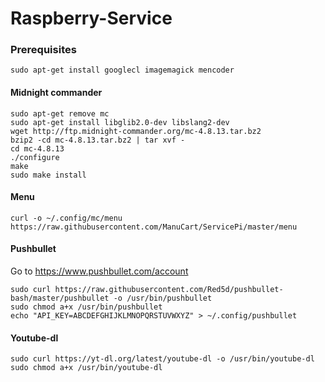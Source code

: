 Raspberry-Service
=================

### Prerequisites
````
sudo apt-get install googlecl imagemagick mencoder
````


#### Midnight commander
````
sudo apt-get remove mc
sudo apt-get install libglib2.0-dev libslang2-dev
wget http://ftp.midnight-commander.org/mc-4.8.13.tar.bz2
bzip2 -cd mc-4.8.13.tar.bz2 | tar xvf -
cd mc-4.8.13
./configure
make
sudo make install
````
#### Menu
````
curl -o ~/.config/mc/menu https://raw.githubusercontent.com/ManuCart/ServicePi/master/menu
````
#### Pushbullet

Go to https://www.pushbullet.com/account
````
sudo curl https://raw.githubusercontent.com/Red5d/pushbullet-bash/master/pushbullet -o /usr/bin/pushbullet
sudo chmod a+x /usr/bin/pushbullet
echo "API_KEY=ABCDEFGHIJKLMNOPQRSTUVWXYZ" > ~/.config/pushbullet
````

#### Youtube-dl
````
sudo curl https://yt-dl.org/latest/youtube-dl -o /usr/bin/youtube-dl
sudo chmod a+x /usr/bin/youtube-dl
````
